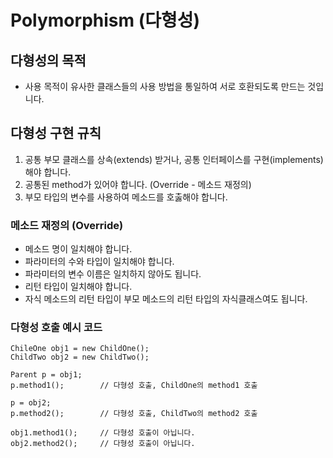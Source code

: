 # Polymorphism (다형성)

## 다형성의 목적
* 사용 목적이 유사한 클래스들의 사용 방법을 통일하여 서로 호환되도록 만드는 것입니다.

## 다형성 구현 규칙
1. 공통 부모 클래스를 상속(extends) 받거나, 공통 인터페이스를 구현(implements) 해야 합니다.
2. 공통된 method가 있어야 합니다. (Override - 메소드 재정의)
3. 부모 타입의 변수를 사용하여 메소드를 호춣해야 합니다.

### 메소드 재정의 (Override)
* 메소드 명이 일치해야 합니다.
* 파라미터의 수와 타입이 일치해야 합니다.
* 파라미터의 변수 이름은 일치하지 않아도 됩니다.
* 리턴 타입이 일치해야 합니다.
* 자식 메소드의 리턴 타입이 부모 메소드의 리턴 타입의 자식클래스여도 됩니다.

### 다형성 호출 예시 코드
~~~
ChileOne obj1 = new ChildOne();
ChildTwo obj2 = new ChildTwo();

Parent p = obj1;
p.method1();        // 다형성 호출, ChildOne의 method1 호출

p = obj2;
p.method2();        // 다형성 호출, ChildTwo의 method2 호출

obj1.method1();     // 다형성 호출이 아닙니다.
obj2.method2();     // 다형성 호출이 아닙니다.
~~~
